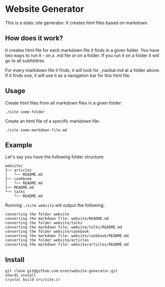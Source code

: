 # Website Generator
This is a static site generator. It creates html files based on markdown.

## How does it work?
It creates html file for each markdown file it finds in a given folder.
You have two ways to run it - on a .md file or on a folder. If you run it on a folder it will go to all subfoldres.

For every markdown file it finds, it will look for _navbar.md at a folder above. If it finds one, it will use it as a navigation bar for this html file.

## Usage
Create html files from all markdown files in a given folder:
```
./site some-folder
```

Create an html file of a specific markdown file:
```
./site some-markdown-file.md
```

## Example
Let's say you have the following folder structure:
```
website/
├── articles
│   └── README.md
├── cookbook
│   └── README.md
├── README.md
└── talks
    └── README.md
```

Running `./site website` will output the following:
```
converting the folder website
converting the markdown file: website/README.md
converting the folder website/talks
converting the markdown file: website/talks/README.md
converting the folder website/cookbook
converting the markdown file: website/cookbook/README.md
converting the folder website/articles
converting the markdown file: website/articles/README.md
```

## Install
```
git clone git@github.com:oren/website-generator.git
shards install
crystal build src/site.cr
```
